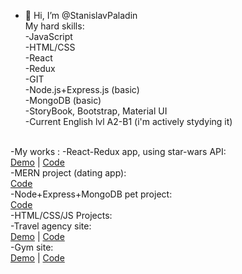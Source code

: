 - 👋 Hi, I’m @StanislavPaladin<br>
My hard skills: <br>
-JavaScript<br>
-HTML/CSS<br>
-React<br>
-Redux<br>
-GIT<br>
-Node.js+Express.js (basic)<br>
-MongoDB (basic)<br>
-StoryBook, Bootstrap, Material UI<br>
-Current English lvl A2-B1 (i'm actively stydying it)<br>
<br>
-My works :
-React-Redux app, using star-wars API: <br>
<a href="https://stanislavpaladin.github.io/react-redux-StarWars/">Demo</a> | <a href="https://github.com/StanislavPaladin/react-redux-StarWars">Code</a> <br>
-MERN project (dating app): <br>
<a href="https://github.com/StanislavPaladin/DatingApp">Code</a><br>
-Node+Express+MongoDB pet project: <br>
<a href="https://github.com/StanislavPaladin/node-express-pet-project" > Code </a> <br>
-HTML/CSS/JS Projects:<br>
-Travel agency site:<br>
<a href="https://stanislavpaladin.github.io/TourPlan/">Demo</a> | <a href="https://github.com/StanislavPaladin/TourPlan">Code</a><br>
-Gym site: <br>
<a href="https://stanislavpaladin.github.io/JS_course_diploma/">Demo</a> | <a href="https://github.com/StanislavPaladin/JS_course_diploma">Code</a>
<!---
StanislavPaladin/StanislavPaladin is a ✨ special ✨ repository because its `README.md` (this file) appears on your GitHub profile.
You can click the Preview link to take a look at your changes.
--->
